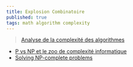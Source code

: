 ```yaml
---
title: Explosion Combinatoire
published: true
tags: math algorithm complexity
---
```

> [Analyse de la complexité des algorithmes](https://fr.wikipedia.org/wiki/Analyse_de_la_complexit%C3%A9_des_algorithmes)

- [P vs NP et le zoo de complexité informatique](https://www.youtube.com/watch?v=YX40hbAHx3s)
- [Solving NP-complete problems](https://en.wikipedia.org/wiki/NP-completeness#NP-complete_problems)

